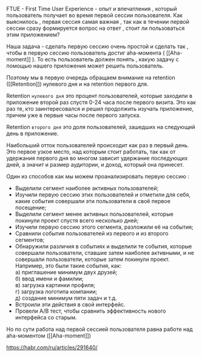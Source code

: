 
FTUE - First Time User Experience - опыт и впечатления , который пользователь получает во время первой сессии пользователя. Как выяснилось  , первая сессия самая важная , так как в течении первой сессии сразу формируется вопрос на ответ , стоит ли пользоваться этим приложением? 

Наша задача - сделать первую сессию очень простой и сделать так , чтобы в первую сессию пользователь достиг aha-момента ( [[Aha-moment]] ). То есть пользователь должен понять , какую задачу с помощью нашего приложения может решить пользователь.

Поэтому мы в первую очередь обращаем внимание на retention ([[Retention]]) нулевого дня и на retention первого для. 

Retention `нулевого дня`  это процент пользователей, которые заходили в приложение второй раз спустя 0-24 часа после первого визита. Это как раз те, кто заинтересовался и решил продолжить изучать приложение, причем уже в первые часы после первого запуска.

Retention `второго дня`  это доля пользователей, зашедших на следующий день в приложение.

Наибольший отток пользователей происходит как раз в первый день. Это первое узкое место, над которым стоит работать, так как от удержания первого дня во многом зависит удержание последующих дней, а значит и размер аудитории, и доход, который она принесет.

Один из способов как мы можем проанализировать первую сессию : 

- Выделили сегмент наиболее активных пользователей;
- Изучили первую сессию этих пользователей и отметили для себя, какие события совершали эти пользователи в своё первое посещение;
- Выделили сегмент менее активных пользователей, которые покинули проект спустя всего несколько дней;
- Изучили первую сессию этого сегмента, разложили её на события;
- Сравнили события пользователей из первого и из второго сегментов;
- Обнаружили различия в событиях и выделили те события, которые совершали пользователи, ставшие затем наиболее активными, и не совершали пользователи, которые затем покинули проект. Например, это были такие события, как:  
    a) приглашение минимум двух друзей;  
    б) ввод имени и фамилии;  
    в) загрузка картинки профиля;  
    г) загрузка логотипа компании;  
    д) создание минимум пяти задач и т.д.
- Встроили эти действия в свой интерфейс.
- Провели A/B тест, чтобы сравнить эффективность нового интерфейса со старым.

Но по сути работа над первой сессией пользователя равна работе над aha-моментом ([[Aha-moment]])


https://habr.com/ru/articles/291640/